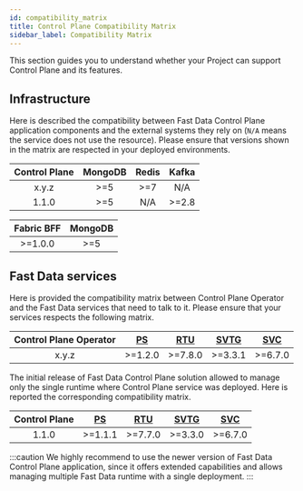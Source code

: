 ```yaml
---
id: compatibility_matrix
title: Control Plane Compatibility Matrix
sidebar_label: Compatibility Matrix
---
```


This section guides you to understand whether your Project can support Control Plane and its features.

## Infrastructure

Here is described the compatibility between Fast Data Control Plane application components and the external systems they rely on (`N/A` means the service does not use the resource).
Please ensure that versions shown in the matrix are respected in your deployed environments. 

| Control Plane | MongoDB | Redis | Kafka  |
|:-------------:|:-------:|:-----:|:------:|
|     x.y.z     |  \>=5   | \>=7  |  N/A   |
|     1.1.0     |  \>=5   |  N/A  | \>=2.8 |

| Fabric BFF | MongoDB |
|:----------:|:-------:|
|  \>=1.0.0  |  \>=5   |

## Fast Data services

Here is provided the compatibility matrix between Control Plane Operator and the Fast Data services that need to talk to it. Please ensure that your services respects the following matrix. 

| Control Plane Operator | [PS](/fast_data/configuration/projection_storer.md#runtime-management-config) | [RTU](/fast_data/configuration/realtime-updater/realtime-updater.md#runtime-management) | [SVTG](/fast_data/configuration/single_view_trigger_generator.mdx#runtime-management) | [SVC](/fast_data/configuration/single_view_creator/index.md#runtime-management) |
|:----------------------:|:-----------------------------------------------------------------------------:|:---------------------------------------------------------------------------------------:|:-------------------------------------------------------------------------------------:|:-------------------------------------------------------------------------------:|
|         x.y.z          |                                   \>=1.2.0                                    |                                        \>=7.8.0                                         |                                       \>=3.3.1                                        |                                    \>=6.7.0                                     |

The initial release of Fast Data Control Plane solution allowed to manage only the single runtime where Control Plane service was deployed. Here is reported the corresponding compatibility matrix.

| Control Plane | [PS](/fast_data/configuration/projection_storer.md#runtime-management-config) | [RTU](/fast_data/configuration/realtime-updater/realtime-updater.md#runtime-management) | [SVTG](/fast_data/configuration/single_view_trigger_generator.mdx#runtime-management) | [SVC](/fast_data/configuration/single_view_creator/index.md#runtime-management) |
|:-------------:|:-----------------------------------------------------------------------------:|:---------------------------------------------------------------------------------------:|:-------------------------------------------------------------------------------------:|:-------------------------------------------------------------------------------:|
|     1.1.0     |                                   \>=1.1.1                                    |                                        \>=7.7.0                                         |                                       \>=3.3.0                                        |                                    \>=6.7.0                                     |

:::caution
We highly recommend to use the newer version of Fast Data Control Plane application, since it offers extended capabilities and allows managing multiple Fast Data runtime with a single deployment.
:::